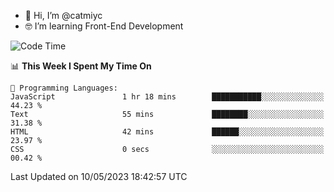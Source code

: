 - 👋 Hi, I’m @catmiyc
- 🤓 I’m learning Front-End Development

<!---
catmiyc/catmiyc is a ✨ special ✨ repository because its `README.md` (this file) appears on your GitHub profile.
You can click the Preview link to take a look at your changes.
--->


<!--START_SECTION:waka-->
![Code Time](http://img.shields.io/badge/Code%20Time-168%20hrs%2022%20mins-blue)

📊 **This Week I Spent My Time On** 

```text
💬 Programming Languages: 
JavaScript               1 hr 18 mins        ███████████░░░░░░░░░░░░░░   44.23 % 
Text                     55 mins             ████████░░░░░░░░░░░░░░░░░   31.38 % 
HTML                     42 mins             ██████░░░░░░░░░░░░░░░░░░░   23.97 % 
CSS                      0 secs              ░░░░░░░░░░░░░░░░░░░░░░░░░   00.42 % 
```


 Last Updated on 10/05/2023 18:42:57 UTC
<!--END_SECTION:waka-->

